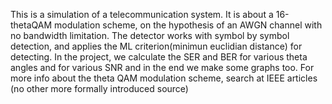This is a simulation of a telecommunication system. 
It is about a 16-thetaQAM modulation scheme, on the hypothesis of an AWGN channel with no bandwidth limitation.
The detector works with symbol by symbol detection, and applies the ML criterion(minimun euclidian distance) for detecting.
In the project, we calculate the SER and BER for various theta angles and for various SNR and in the end we make some graphs too.
For more info about the theta QAM modulation scheme, search at IEEE articles (no other more formally introduced source)
